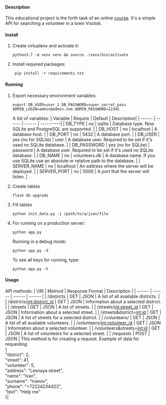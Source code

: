 #### Description
This educational project is the forth task of an online [course](https://academy.stepik.org/flask). 
It's a simple API for searching a volunteer in a town Visotsk. 

#### Install
1. Create virtualenv and activate it:
    ```shell script
    python3.7 -m venv venv && source ./venv/bin/activate
    ```
2. Install required packages:
   ```shell script
    pip install -r requirements.txt
   ```

#### Running
1.  Export necessary environment variables:
    ```shell script
    export DB_USER=user_1 DB_PASSWORD=super_secret_pass ADMIN_LOGIN=admin@admin.com ADMIN_PASSWORD=12345
    ```
    A list of variables:
    | Variable | Require | Default | Description|
    | ------ | ------ | ------ | ----------|
    | DB_TYPE | no | sqlite | Database type. Now SQLite and PostgreSQL are supported. |
    | DB_HOST | no | localhost | A database host. |
    | DB_PORT | no | 5432 | A database port. |
    | DB_USER | yes (no for SQLite) | user | A database user. Required to be set if it's used no SQLite database. |
    | DB_PASSWORD | yes (no for SQLite) | password | A database user. Required to be set if it's used no SQLite database. |
    | DB_NAME | no  | volunteers.db | A database name. If you use SQLite use an absolute or relative path to the database. |
    | SERVER_NAME | no | localhost | An address where the server will be deployed. |
    | SERVER_PORT | no | 5000 | A port that the server will listen. |

2. Create tables
    ```shell script
    flask db upgrade
    ```
   
3. Fill tables
    ```shell script
    python init_data.py -i /path/to/a/json/file
    ```

4.  For running on a production server:
    ```shell script
    python app.py
    ```

    Running in a debug mode:
    ```shell script
    python app.py -d
    ```

    To see all keys for running, type:
    ```shell script
    python app.py -h
    ```

#### Usage
API methods:
| URI | Method | Response Format | Description |
| ------ | ------ | ------ | ------ |
| /districts | GET | JSON | A list of all available districts. |
| /districts/<int:district_id> | GET | JSON | Information about a selected district. |
| /streets | GET | JSON | A list of streets. |
| /streets/<int:street_id> | GET | JSON | Information about a selected street. |
| /streets&district=<int:id> | GET | JSON | A list of streets for a selected district. |
| /volunteers/ | GET | JSON | A list of all available volunteers. |
| /volunteers/<int:volunteer_id> | GET | JSON | Information about a selected volunteer. |
| /volunteers&streets=<int:id> | GET | JSON | A list of volunteers for a selected street. |
| /requests | POST | JSON | This method is for creating a request. Example of data for requesting <br/> { <br/> "district": 2, <br/> "street": 41, <br/> "volunteer": 5, <br/> "address": "Lesnaya street", <br/> "name": "Ivan", <br/> "surname": "Ivanov", <br/> "phone": "+72224234422", <br/> "text": "Help me" <br/> }|